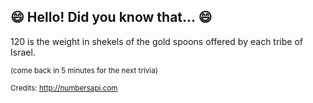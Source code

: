 ## 😄 Hello! Did you know that... 😄
120 is the weight in shekels of the gold spoons offered by each tribe of Israel.

<sup>(come back in 5 minutes for the next trivia)</sup>


<sup>Credits: http://numbersapi.com</sup>
